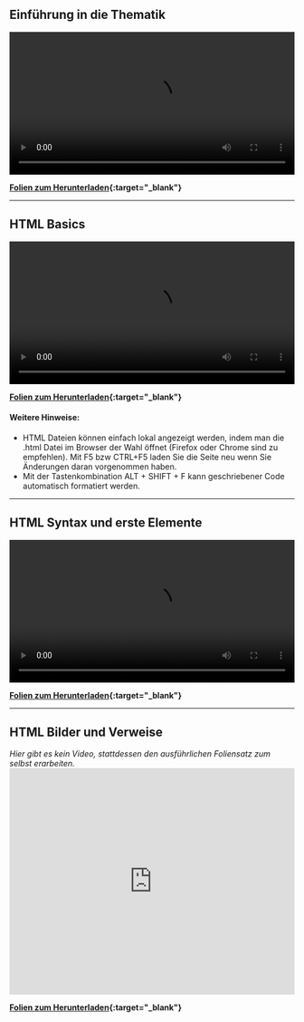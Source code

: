 <!-- # Grundlagen HTML -->

## Einführung in die Thematik
<video controls width="100%"> 
    <source src="https://scheuerle.net/lehre/gis/videos/00_Einfuehrung.mp4" type="video/mp4"> 
    <a href="https://scheuerle.net/lehre/gis/videos/00_Einfuehrung.mp4">Zum Video</a>
</video>

**[Folien zum Herunterladen](https://scheuerle.net/lehre/gis/scripts/00_GIS-EIA1-Einführung.pdf){:target="_blank"}**

---

## HTML Basics
<video controls width="100%"> 
    <source src="https://scheuerle.net/lehre/gis/videos/01_GIS-EIA1-HTML-Basics.mp4" type="video/mp4"> 
    <a href="https://scheuerle.net/lehre/gis/videos/01_GIS-EIA1-HTML-Basics.mp4">Zum Video</a>
</video>

**[Folien zum Herunterladen](https://scheuerle.net/lehre/gis/scripts/01_GIS-EIA1-1-HTML-Basics.pdf){:target="_blank"}**

#### Weitere Hinweise:

- HTML Dateien können einfach lokal angezeigt werden, indem man die .html Datei im Browser der Wahl öffnet (Firefox oder Chrome sind zu empfehlen). Mit F5 bzw CTRL+F5 laden Sie die Seite neu wenn Sie Änderungen daran vorgenommen haben.
- Mit der Tastenkombination ALT + SHIFT + F kann geschriebener Code automatisch formatiert werden.

---

## HTML Syntax und erste Elemente
<video controls width="100%"> 
    <source src="https://scheuerle.net/lehre/gis/videos/01_GIS-EIA1-HTML-Syntax.mp4" type="video/mp4"> 
    <a href="https://scheuerle.net/lehre/gis/videos/01_GIS-EIA1-HTML-Syntax.mp4">Zum Video</a>
</video>

**[Folien zum Herunterladen](https://scheuerle.net/lehre/gis/scripts/01_GIS-EIA1-2-HTML-Syntax.pdf){:target="_blank"}**

---

## HTML Bilder und Verweise

_Hier gibt es kein Video, stattdessen den ausführlichen Foliensatz zum selbst erarbeiten._
<embed src="https://scheuerle.net/lehre/gis/scripts/01_GIS-EIA1-3-HTML-Bilder-Verweise.pdf" type="application/pdf" width="100%" height = "400px"/>

**[Folien zum Herunterladen](https://scheuerle.net/lehre/gis/scripts/01_GIS-EIA1-3-HTML-Bilder-Verweise.pdf){:target="_blank"}**
